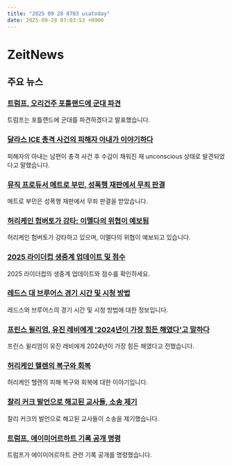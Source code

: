 ```yaml
---
title: "2025 09 28 0703 usatoday"
date: 2025-09-28 07:03:53 +0900
---
```


# ZeitNews
## 주요 뉴스
### [트럼프, 오리건주 포틀랜드에 군대 파견](https://www.usatoday.com/story/news/politics/2025/09/27/trump-troops-portland-ice/86390814007/)
트럼프는 포틀랜드에 군대를 파견하겠다고 발표했습니다.
### [달라스 ICE 총격 사건의 피해자 아내가 이야기하다](https://www.usatoday.com/story/news/nation/2025/09/27/dallas-ice-shooting-victim-wife-speaks-out-miguel-angel-garcia/86392011007/)
피해자의 아내는 남편이 총격 사건 후 수갑이 채워진 채 unconscious 상태로 발견되었다고 말했습니다.
### [뮤직 프로듀서 메트로 부민, 성폭행 재판에서 무죄 판결](https://www.usatoday.com/story/entertainment/celebrities/2025/09/27/metro-boomin-not-liable-in-sexual-assault-trial/86394109007/)
메트로 부민은 성폭행 재판에서 무죄 판결을 받았습니다.
### [허리케인 험버토가 강타; 이멜다의 위협이 예보됨](https://www.usatoday.com/story/news/weather/2025/09/27/humberto-imelda-hurricane-forecast/86371202007/)
허리케인 험버토가 강타하고 있으며, 이멜다의 위협이 예보되고 있습니다.
### [2025 라이더컵 생중계 업데이트 및 점수](https://www.usatoday.com/story/sports/golf/ryder/2025/09/27/2025-ryder-cup-live-updates-scores-results-standings/86345026007/)
2025 라이더컵의 생중계 업데이트와 점수를 확인하세요.
### [레드스 대 브루어스 경기 시간 및 시청 방법](https://www.usatoday.com/story/sports/mlb/2025/09/27/reds-vs-brewers-time-where-to-watch-tv-score-highlights/86390459007/)
레드스와 브루어스의 경기 시간 및 시청 방법에 대한 정보입니다.
### [프린스 윌리엄, 유진 레비에게 '2024년이 가장 힘든 해였다'고 말하다](https://www.usatoday.com/story/entertainment/celebrities/2025/09/26/prince-william-eugene-levy/86377612007/)
프린스 윌리엄이 유진 레비에게 2024년이 가장 힘든 해였다고 전했습니다.
### [허리케인 헬렌의 복구와 회복](https://www.usatoday.com/story/news/nation/2025/09/27/helenes-recovery-and-resilience/86346726007/)
허리케인 헬렌의 피해 복구와 회복에 대한 이야기입니다.
### [찰리 커크 발언으로 해고된 교사들, 소송 제기](https://www.usatoday.com/story/news/nation/2025/09/27/teachers-fired-charlie-kirk-lawsuits/86343546007/)
찰리 커크의 발언으로 해고된 교사들이 소송을 제기했습니다.
### [트럼프, 에이미어르하트 기록 공개 명령](https://www.usatoday.com/story/news/politics/2025/09/26/donald-trump-ordering-release-amelia-earhart-records/86376105007/)
트럼프가 에이미어르하트 관련 기록 공개를 명령했습니다.